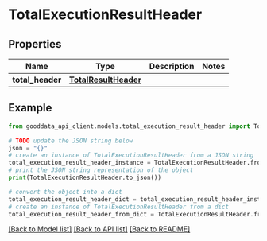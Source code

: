 # TotalExecutionResultHeader


## Properties

Name | Type | Description | Notes
------------ | ------------- | ------------- | -------------
**total_header** | [**TotalResultHeader**](TotalResultHeader.md) |  | 

## Example

```python
from gooddata_api_client.models.total_execution_result_header import TotalExecutionResultHeader

# TODO update the JSON string below
json = "{}"
# create an instance of TotalExecutionResultHeader from a JSON string
total_execution_result_header_instance = TotalExecutionResultHeader.from_json(json)
# print the JSON string representation of the object
print(TotalExecutionResultHeader.to_json())

# convert the object into a dict
total_execution_result_header_dict = total_execution_result_header_instance.to_dict()
# create an instance of TotalExecutionResultHeader from a dict
total_execution_result_header_from_dict = TotalExecutionResultHeader.from_dict(total_execution_result_header_dict)
```
[[Back to Model list]](../README.md#documentation-for-models) [[Back to API list]](../README.md#documentation-for-api-endpoints) [[Back to README]](../README.md)


